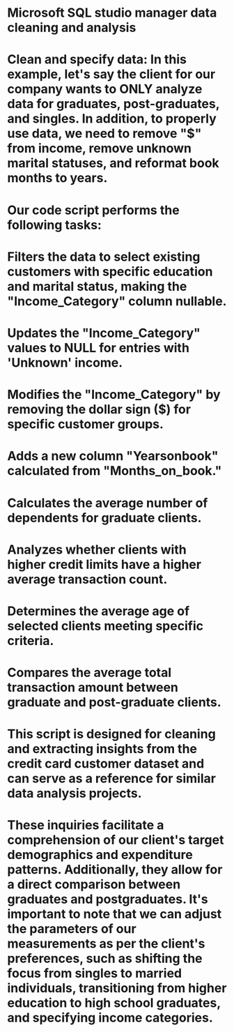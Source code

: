 # Microsoft SQL studio manager data cleaning and analysis

# Clean and specify data: In this example, let's say the client for our company wants to ONLY analyze data for graduates, post-graduates, and singles. In addition, to properly use data, we need to remove "$" from income, remove unknown marital statuses, and reformat book months to years.

# Our code script performs the following tasks:
# Filters the data to select existing customers with specific education and marital status, making the "Income_Category" column nullable.
# Updates the "Income_Category" values to NULL for entries with 'Unknown' income.
# Modifies the "Income_Category" by removing the dollar sign ($) for specific customer groups.
# Adds a new column "Yearsonbook" calculated from "Months_on_book."
# Calculates the average number of dependents for graduate clients.
# Analyzes whether clients with higher credit limits have a higher average transaction count.
# Determines the average age of selected clients meeting specific criteria.
# Compares the average total transaction amount between graduate and post-graduate clients.
# This script is designed for cleaning and extracting insights from the credit card customer dataset and can serve as a reference for similar data analysis projects.

# These inquiries facilitate a comprehension of our client's target demographics and expenditure patterns. Additionally, they allow for a direct comparison between graduates and postgraduates. It's important to note that we can adjust the parameters of our measurements as per the client's preferences, such as shifting the focus from singles to married individuals, transitioning from higher education to high school graduates, and specifying income categories.
